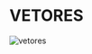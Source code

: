 
# **VETORES**

![vetores](https://github.com/Romenildo/Universidade/blob/master/Algoritmo/Projeto%20final/imagens%20%F0%9F%93%B8/vetores.png)
